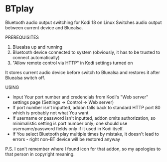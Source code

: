 # BTplay
Bluetooth audio output switching for Kodi 18 on Linux
Switches audio output between current device and Bluealsa.

PREREQUISITES
1. Bluealsa up and running
2. Bluetooth device connected to system (obviously, it has to be trusted to connect automatically)
3. "Allow remote control via HTTP" in Kodi settings turned on

It stores current audio device before switch to Bluealsa and restores it after Bluealsa switch off.

USING
- Input Your port number and credencials from Kodi's "Web server" settings page (Settings -> Control -> Web server)
- If port number isn't inputted, addon falls back to standard HTTP port 80 which is probably not what You want
- If username or password isn't inputted, addon omits authorization, so minimalistic setting is port number only; 
  one should use username/password fields only if it used in Kodi itself.
- If You select Bluetooth play multiple times by mistake, it doesn't lead to errors - right non-BT device will be restored anyway

P.S. I can't remember where I found icon for that addon, so my apologies to that person in copyright meaning.
